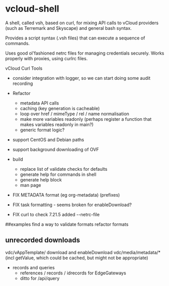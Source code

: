 vcloud-shell
===========
A shell, called vsh, based on curl, for mixing API calls to vCloud providers (such as Terremark and Skyscape) and general bash syntax.

Provides a script syntax (.vsh files) that can execute a sequence of commands.

Uses good ol'fashioned netrc files for managing credentials securely. Works properly with proxies, using curlrc files.


vCloud Curl Tools

* consider integration with logger, so we can start doing some audit recording
* Refactor
	* metadata API calls
	* caching (key generation is cacheable)
	* loop over href / mimeType / rel / name normalisation
    * make more variables readonly (perhaps register a function that makes variables readonly in main?)
    * generic format logic?
* support CentOS and Debian paths
* support background downloading of OVF
* build
  * replace list of validate checks for defaults
  * generate help for commands in shell
  * generate help block
  * man page

* FIX METADATA format (eg org-metadata) (prefixes)
* FIX task formatting - seems broken for enableDownload?
* FIX curl to check 7.21.5 added --netrc-file

##examples
find a way to validate formats
refactor formats

## unrecorded downloads
vdc/vAppTemplate/ download and enableDownload
vdc/media/metadata/* (incl getValue, which could be cached, but might not be appropriate)

* records and queries
	* references / records / idrecords for EdgeGateways
	* ditto for /api/query